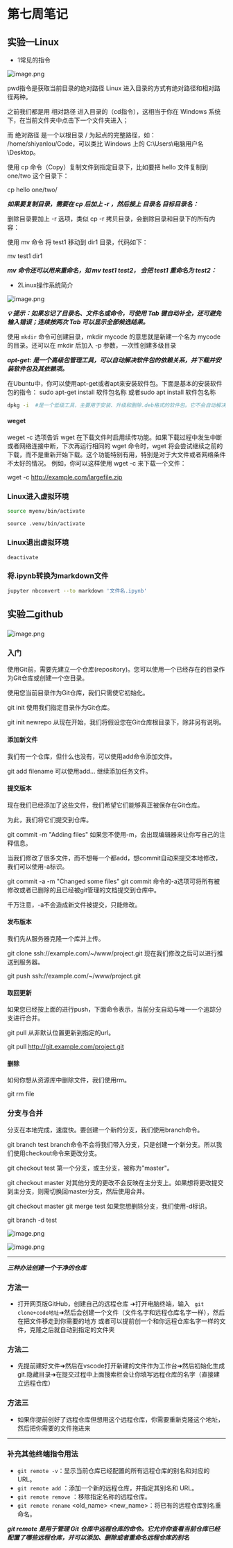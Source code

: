 # 第七周笔记



##  实验一Linux

* 1常见的指令

![image.png](img/1.png)

pwd指令是获取当前目录的绝对路径
Linux 进入目录的方式有绝对路径和相对路径两种。

之前我们都是用 相对路径 进入目录的（cd指令），这相当于你在 Windows 系统下，在当前文件夹中点击下一个文件夹进入；

而 绝对路径 是一个以根目录 / 为起点的完整路径，如： /home/shiyanlou/Code，可以类比 Windows 上的 C:\Users\电脑用户名\Desktop。

使用 cp 命令（Copy）复制文件到指定目录下，比如要把 hello 文件复制到 one/two 这个目录下：

cp hello one/two/

***如果要复制目录，需要在 cp 后加上 -r ，然后接上 目录名 目标目录名：***

删除目录要加上 -r 选项，类似 cp -r 拷贝目录，会删除目录和目录下的所有内容：

使用 mv 命令 将 test1 移动到 dir1 目录，代码如下：

mv test1 dir1

***mv 命令还可以用来重命名，如 mv test1 test2， 会把 test1 重命名为 test2：***

* 2Linux操作系统简介

![image.png](img/2.png)

***💡 提示：如果忘记了目录名、文件名或命令，可使用 Tab 键自动补全，还可避免输入错误；连续按两次 Tab 可以显示全部候选结果。***

使用 `mkdir` 命令可创建目录，mkdir mycode 的意思就是新建一个名为 mycode 的目录。还可以在 mkdir 后加入 -p 参数，一次性创建多级目录



***apt-get: 是一个高级包管理工具，可以自动解决软件包的依赖关系，并下载并安装软件包及其依赖项。*** 


在Ubuntu中，你可以使用apt-get或者apt来安装软件包。下面是基本的安装软件包的指令：
sudo apt-get install 软件包名称
或者sudo apt install 软件包名称



```bash
dpkg -i  #是一个低级工具，主要用于安装、升级和删除.deb格式的软件包。它不会自动解决依赖关系，仅仅是简单地安装指定的软件包
```

#### weget

weget -c 选项告诉 wget 在下载文件时启用续传功能。如果下载过程中发生中断或者网络连接中断，下次再运行相同的 wget 命令时，wget 将会尝试继续之前的下载，而不是重新开始下载。这个功能特别有用，特别是对于大文件或者网络条件不太好的情况。
例如，你可以这样使用 wget -c 来下载一个文件：

wget -c http://example.com/largefile.zip


### Linux进入虚拟环境


```bash
source myenv/bin/activate
```
```shell
source .venv/bin/activate  
```


### Linux退出虚拟环境

`deactivate`


### 将.ipynb转换为markdown文件

```bash
jupyter nbconvert --to markdown '文件名.ipynb'
```



## 实验二github

### 

![image.png](img/3.png)

### 入门

使用Git前，需要先建立一个仓库(repository)。您可以使用一个已经存在的目录作为Git仓库或创建一个空目录。

使用您当前目录作为Git仓库，我们只需使它初始化。

git init
使用我们指定目录作为Git仓库。

git init newrepo
从现在开始，我们将假设您在Git仓库根目录下，除非另有说明。

#### 添加新文件
我们有一个仓库，但什么也没有，可以使用add命令添加文件。

git add filename
可以使用add... 继续添加任务文件。

#### 提交版本
现在我们已经添加了这些文件，我们希望它们能够真正被保存在Git仓库。

为此，我们将它们提交到仓库。

git commit -m "Adding files"
如果您不使用-m，会出现编辑器来让你写自己的注释信息。

当我们修改了很多文件，而不想每一个都add，想commit自动来提交本地修改，我们可以使用-a标识。

git commit -a -m "Changed some files"
git commit 命令的-a选项可将所有被修改或者已删除的且已经被git管理的文档提交到仓库中。

千万注意，-a不会造成新文件被提交，只能修改。

#### 发布版本
我们先从服务器克隆一个库并上传。

git clone ssh://example.com/~/www/project.git
现在我们修改之后可以进行推送到服务器。

git push ssh://example.com/~/www/project.git
#### 取回更新
如果您已经按上面的进行push，下面命令表示，当前分支自动与唯一一个追踪分支进行合并。

git pull
从非默认位置更新到指定的url。

git pull http://git.example.com/project.git

#### 删除
如何你想从资源库中删除文件，我们使用rm。

git rm file
### 分支与合并
分支在本地完成，速度快。要创建一个新的分支，我们使用branch命令。

git branch test
branch命令不会将我们带入分支，只是创建一个新分支。所以我们使用checkout命令来更改分支。

git checkout test
第一个分支，或主分支，被称为"master"。

git checkout master
对其他分支的更改不会反映在主分支上。如果想将更改提交到主分支，则需切换回master分支，然后使用合并。

git checkout master
git merge test
如果您想删除分支，我们使用-d标识。

git branch -d test



![image.png](img/4.png)

![image.png](img/5.png)

---


***三种办法创建一个干净的仓库***

### 方法一

*  打开网页版GitHub，创建自己的远程仓库 ➜打开电脑终端，输入 ` git clone+code地址`➜然后会创建一个文件（文件名字和远程仓库名字一样），然后在把文件移走到你需要的地方
或者可以提前创一个和你远程仓库名字一样的文件，克隆之后就自动到指定的文件夹

### 方法二

* 先提前建好文件➜然后在vscode打开新建的文件作为工作台➜然后初始化生成git.隐藏目录➜在提交过程中上面搜索栏会让你填写远程仓库的名字（直接建立远程仓库）

### 方法三

* 如果你提前创好了远程仓库但想用这个远程仓库，你需要重新克隆这个地址，然后把你需要的文件拖进来

---

### 补充其他终端指令用法

* `git remote -v`：显示当前仓库已经配置的所有远程仓库的别名和对应的 URL。
* `git remote add` <name> <url>：添加一个新的远程仓库，并指定其别名和 URL。
* `git remote remove` <name>：移除指定名称的远程仓库。
* `git remote rename` <old_name> <new_name>：将已有的远程仓库别名重命名。

***git remote 是用于管理 Git 仓库中远程仓库的命令。它允许你查看当前仓库已经配置了哪些远程仓库，并可以添加、删除或者重命名远程仓库的别名***


